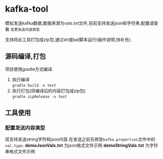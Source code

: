 # kafka-tool
模拟发送kafka数据,数据来源为vals.txt文件,目前支持发送json和字符串,配置请查看 `变更发送内容类型`

支持将此工具打包成zip包,通过sh或bat脚本运行(操作说明,待补充).
## 源码编译,打包
项目使用gradle方式编译.

1.  执行编译   
```gradle build -x test```
2. 执行打包(将编译后的内容打包成zip包)   
```gradle zipRelease -x test```
    
## 工具使用   
### 配置发送内容类型 
现支持发送string字符和json内容.在发送之前先修改`kafka.properties`文件中的`val.type`.
__demoJsonVals.txt__ 为json格式文件示例
**demoStringVals.txt** 为字符串格式文件示例

